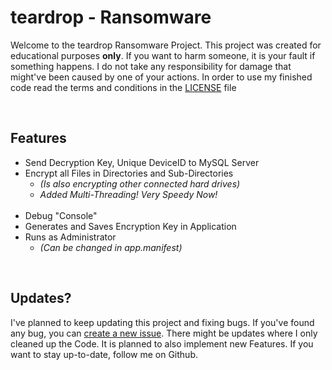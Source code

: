 # teardrop - Ransomware
Welcome to the teardrop Ransomware Project. This project was created for educational purposes <b>only</b>. If you want to harm someone, it is your fault if something happens. I do not take any responsibility for damage that might've been caused by one of your actions. In order to use my finished code read the terms and conditions in the [LICENSE](LICENSE) file

<br>

## Features
- Send Decryption Key, Unique DeviceID to MySQL Server
- Encrypt all Files in Directories and Sub-Directories
  - <i>(Is also encrypting other connected hard drives)</i>
  - <i>Added Multi-Threading! Very Speedy Now!</i>
   <br>
- Debug "Console"
- Generates and Saves Encryption Key in Application
- Runs as Administrator
  - <i>(Can be changed in app.manifest)</i>

<br>

## Updates?
I've planned to keep updating this project and fixing bugs. If you've found any bug, you can [create a new issue](https://github.com/hackthedev/teardrop/issues). There might be updates where I only cleaned up the Code. It is planned to also implement new Features. If you want to stay up-to-date, follow me on Github.
